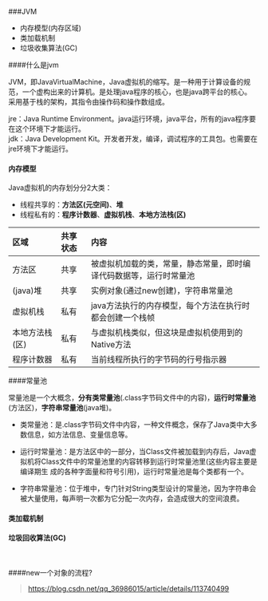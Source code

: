 ###JVM

* 内存模型(内存区域)
* 类加载机制
* 垃圾收集算法(GC)


####什么是jvm

JVM，即JavaVirtualMachine，Java虚拟机的缩写。是一种用于计算设备的规范，一个虚构出来的计算机。是处理java程序的核心，也是java跨平台的核心。
采用基于栈的架构，其指令由操作码和操作数组成。

jre：Java Runtime Environment。java运行环境，java平台，所有的java程序要在这个环境下才能运行。   
jdk：Java Development Kit。开发者开发，编译，调试程序的工具包。也需要在jre环境下才能运行。   

#### 内存模型

Java虚拟机的内存划分分2大类：

* 线程共享的：**方法区(元空间)**、**堆**
* 线程私有的：**程序计数器**、**虚拟机栈**、**本地方法栈(区)**


区域 | 共享状态 | 内容
:--- | :--- | :---
方法区 | 共享 | 被虚拟机加载的类，常量，静态常量，即时编译代码数据等，运行时常量池
(java)堆 | 共享 | 实例对象(通过new创建)，字符串常量池
虚拟机栈 | 私有 | java方法执行的内存模型，每个方法在执行时都会创建一个栈帧
本地方法栈(区) | 私有 | 与虚拟机栈类似，但这块是虚拟机使用到的Native方法
程序计数器 | 私有 | 当前线程所执行的字节码的行号指示器


####常量池

常量池是一个大概念，**分有类常量池**(.class字节码文件中的内容)，**运行时常量池**(方法区)，**字符串常量池**(java堆)。

* 类常量池：是.class字节码文件中内容，一种文件概念，保存了Java类中大多数信息，如方法信息、变量信息等。

* 运行时常量池：是方法区中的一部分，当Class文件被加载到内存后，Java虚拟机将Class文件中的常量池里的内容转移到运行时常量池里(这些内容主要是编译期生
              成的各种字面量和符号引用)，运行时常量池是每个类都有一个。

* 字符串常量池：位于堆中，专门针对String类型设计的常量池，因为字符串会被大量使用，每声明一次都为它分配一次内存，会造成很大的空间浪费。


#### 类加载机制
#### 垃圾回收算法(GC)


<br>

####new一个对象的流程?
> <https://blog.csdn.net/qq_36986015/article/details/113740499>
